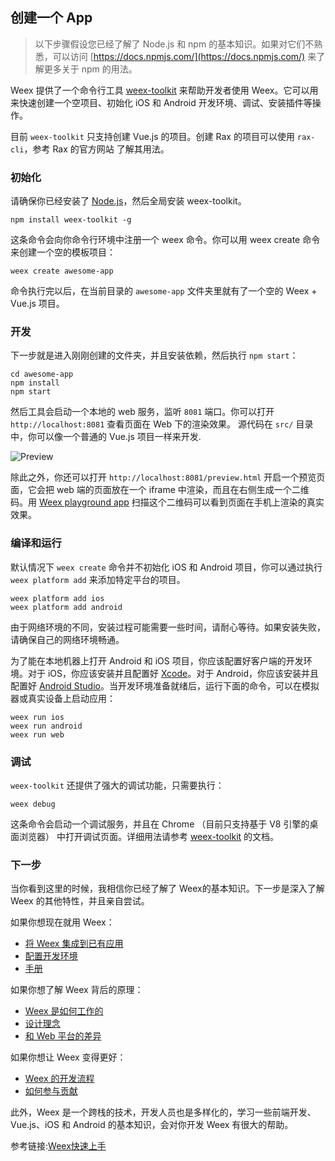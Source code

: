 ## 创建一个 App
>以下步骤假设您已经了解了 Node.js 和 npm 的基本知识。如果对它们不熟悉，可以访问 [https://docs.npmjs.com/](https://docs.npmjs.com/) 来了解更多关于 npm 的用法。

Weex 提供了一个命令行工具 [weex-toolkit](http://weex.apache.org/cn/tools/toolkit.html) 来帮助开发者使用 Weex。它可以用来快速创建一个空项目、初始化 iOS 和 Android 开发环境、调试、安装插件等操作。

目前 `weex-toolkit` 只支持创建 Vue.js 的项目。创建 Rax 的项目可以使用 `rax-cli`，参考 Rax 的官方网站 了解其用法。

### 初始化
请确保你已经安装了 [Node.js](https://nodejs.org)，然后全局安装 weex-toolkit。

```
npm install weex-toolkit -g
```

这条命令会向你命令行环境中注册一个 weex 命令。你可以用 weex create 命令来创建一个空的模板项目：

```
weex create awesome-app
```

命令执行完以后，在当前目录的 `awesome-app` 文件夹里就有了一个空的 Weex + Vue.js 项目。

### 开发
下一步就是进入刚刚创建的文件夹，并且安装依赖，然后执行 `npm start`：

```
cd awesome-app
npm install
npm start
```
然后工具会启动一个本地的 web 服务，监听 `8081` 端口。你可以打开 `http://localhost:8081` 查看页面在 Web 下的渲染效果。 源代码在 `src/` 目录中，你可以像一个普通的 Vue.js 项目一样来开发.

![Preview](http://weex.apache.org/guide/images/toolkit-preview.png)

除此之外，你还可以打开 `http://localhost:8081/preview.html` 开启一个预览页面，它会把 web 端的页面放在一个 iframe 中渲染，而且在右侧生成一个二维码。用 [Weex playground app](http://weex.apache.org/cn/tools/playground.html) 扫描这个二维码可以看到页面在手机上渲染的真实效果。

### 编译和运行
默认情况下 `weex create` 命令并不初始化 iOS 和 Android 项目，你可以通过执行 `weex platform add` 来添加特定平台的项目。

```
weex platform add ios
weex platform add android
```
由于网络环境的不同，安装过程可能需要一些时间，请耐心等待。如果安装失败，请确保自己的网络环境畅通。

为了能在本地机器上打开 Android 和 iOS 项目，你应该配置好客户端的开发环境。对于 iOS，你应该安装并且配置好 [Xcode](https://developer.apple.com/xcode/)。对于 Android，你应该安装并且配置好 [Android Studio](https://developer.android.com/studio/index.html)。当开发环境准备就绪后，运行下面的命令，可以在模拟器或真实设备上启动应用：

```
weex run ios
weex run android
weex run web
```

### 调试
`weex-toolkit` 还提供了强大的调试功能，只需要执行：

```
weex debug
```
这条命令会启动一个调试服务，并且在 Chrome （目前只支持基于 V8 引擎的桌面浏览器） 中打开调试页面。详细用法请参考 [weex-toolkit](http://weex.apache.org/cn/tools/toolkit.html) 的文档。

### 下一步
当你看到这里的时候，我相信你已经了解了 Weex的基本知识。下一步是深入了解 Weex 的其他特性，并且亲自尝试。

如果你想现在就用 Weex：

* [将 Weex 集成到已有应用](http://weex.apache.org/cn/guide/integrate-to-your-app.html)
* [配置开发环境](http://weex.apache.org/cn/guide/set-up-env.html)
* [手册](http://weex.apache.org/cn/references/)

如果你想了解 Weex 背后的原理：

* [Weex 是如何工作的](http://weex.apache.org/cn/wiki/index.html)
* [设计理念](http://weex.apache.org/cn/wiki/design-principles.html)
* [和 Web 平台的差异](http://weex.apache.org/cn/wiki/platform-difference.html)

如果你想让 Weex 变得更好：

* [Weex 的开发流程](http://weex.apache.org/cn/development-process.html)
* [如何参与贡献](http://weex.apache.org/cn/contributing.html)

此外，Weex 是一个跨栈的技术，开发人员也是多样化的，学习一些前端开发、Vue.js、iOS 和 Android 的基本知识，会对你开发 Weex 有很大的帮助。

参考链接:[Weex快速上手](http://weex.apache.org/cn/guide/)